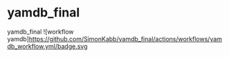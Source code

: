 # yamdb_final
yamdb_final
![workflow yamdb]https://github.com/SimonKabb/yamdb_final/actions/workflows/yamdb_workflow.yml/badge.svg
